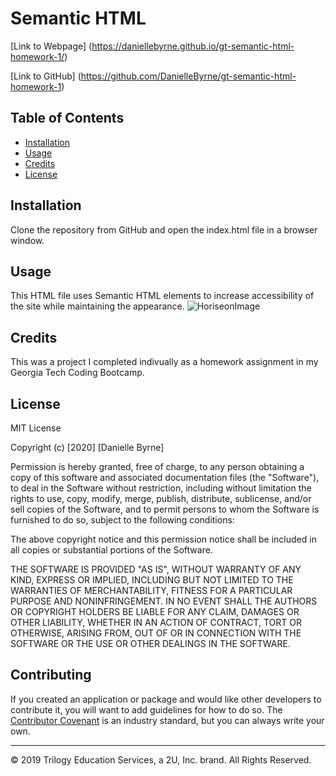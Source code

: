 # Semantic HTML

[Link to Webpage] (https://daniellebyrne.github.io/gt-semantic-html-homework-1/)

[Link to GitHub] (https://github.com/DanielleByrne/gt-semantic-html-homework-1)

## Table of Contents 

* [Installation](#installation)
* [Usage](#usage)
* [Credits](#credits)
* [License](#license)

## Installation

Clone the repository from GitHub and open the index.html file in a browser window.


## Usage 

This HTML file uses Semantic HTML elements to increase accessibility of the site while maintaining the appearance. 
![HoriseonImage](Horieson-img.png)



## Credits

This was a project I completed indivually as a homework assignment in my Georgia Tech Coding Bootcamp.



## License

MIT License

Copyright (c) [2020] [Danielle Byrne]

Permission is hereby granted, free of charge, to any person obtaining a copy
of this software and associated documentation files (the "Software"), to deal
in the Software without restriction, including without limitation the rights
to use, copy, modify, merge, publish, distribute, sublicense, and/or sell
copies of the Software, and to permit persons to whom the Software is
furnished to do so, subject to the following conditions:

The above copyright notice and this permission notice shall be included in all
copies or substantial portions of the Software.

THE SOFTWARE IS PROVIDED "AS IS", WITHOUT WARRANTY OF ANY KIND, EXPRESS OR
IMPLIED, INCLUDING BUT NOT LIMITED TO THE WARRANTIES OF MERCHANTABILITY,
FITNESS FOR A PARTICULAR PURPOSE AND NONINFRINGEMENT. IN NO EVENT SHALL THE
AUTHORS OR COPYRIGHT HOLDERS BE LIABLE FOR ANY CLAIM, DAMAGES OR OTHER
LIABILITY, WHETHER IN AN ACTION OF CONTRACT, TORT OR OTHERWISE, ARISING FROM,
OUT OF OR IN CONNECTION WITH THE SOFTWARE OR THE USE OR OTHER DEALINGS IN THE
SOFTWARE.

## Contributing

If you created an application or package and would like other developers to contribute it, you will want to add guidelines for how to do so. The [Contributor Covenant](https://www.contributor-covenant.org/) is an industry standard, but you can always write your own.

---
© 2019 Trilogy Education Services, a 2U, Inc. brand. All Rights Reserved.